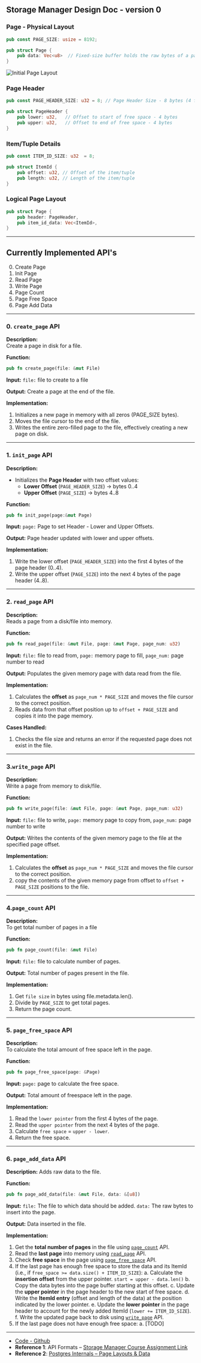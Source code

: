 ## Storage Manager Design Doc - version 0

### Page - Physical Layout
```rust
pub const PAGE_SIZE: usize = 8192;

pub struct Page {
    pub data: Vec<u8>  // Fixed-size buffer holds the raw bytes of a page (PAGE_SIZE = 8KB)
}
```

![Initial Page Layout](/Storage_Manager/assets/Design-Doc/Initial-page-layout.jpeg)


### Page Header
```rust
pub const PAGE_HEADER_SIZE: u32 = 8; // Page Header Size - 8 bytes (4 for lower, 4 for upper)

pub struct PageHeader {
    pub lower: u32,   // Offset to start of free space - 4 bytes
    pub upper: u32,   // Offset to end of free space - 4 bytes
}
```

### Item/Tuple Details
```rust
pub const ITEM_ID_SIZE: u32  = 8;

pub struct ItemId {
    pub offset: u32, // Offset of the item/tuple
    pub length: u32, // Length of the item/tuple
}
```
### **Logical Page Layout**
```rust
pub struct Page {
    pub header: PageHeader,
    pub item_id_data: Vec<ItemId>,
}
```

---

## Currently Implemented API's
0. Create Page
1. Init Page
2. Read Page
3. Write Page
4. Page Count
5. Page Free Space
6. Page Add Data

---

### 0. `create_page` API
**Description:**  
Create a page in disk for a file.

**Function:**  
```rust
pub fn create_page(file: &mut File)
```
**Input:** 
`file:` file to create to a file

**Output:** 
Create a page at the end of the file.

**Implementation:**
1. Initializes a new page in memory with all zeros (PAGE_SIZE bytes).
2. Moves the file cursor to the end of the file.
3. Writes the entire zero-filled page to the file, effectively creating a new page on disk.
---

### 1. `init_page` API
**Description:**

* Initializes the **Page Header** with two offset values:
    - **Lower Offset** (`PAGE_HEADER_SIZE`) → bytes 0..4
    - **Upper Offset** (`PAGE_SIZE`) → bytes 4..8

**Function:**  
```rust
pub fn init_page(page:&mut Page)
```
**Input:** 
`page:` Page to set Header - Lower and Upper Offsets.

**Output:** 
Page header updated with lower and upper offsets.

**Implementation:**
1. Write the lower offset (`PAGE_HEADER_SIZE`) into the first 4 bytes of the page header (0..4).
2. Write the upper offset (`PAGE_SIZE`) into the next 4 bytes of the page header (4..8).
---

### 2. `read_page` API
**Description:**  
Reads a page from a disk/file into memory.

**Function:**  
```rust
pub fn read_page(file: &mut File, page: &mut Page, page_num: u32)
```
**Input:** 
`file:` file to read from, 
`page:` memory page to fill, 
`page_num:` page number to read

**Output:** 
Populates the given memory page with data read from the file.

**Implementation:**
1. Calculates the **offset** as `page_num * PAGE_SIZE` and moves the file cursor to the correct position.
2. Reads data from that offset position up to `offset + PAGE_SIZE` and copies it into the page memory.

**Cases Handled:**
1. Checks the file size and returns an error if the requested page does not exist in the file.

---

### 3.`write_page` API
**Description:**  
Write a page from memory to disk/file.

**Function:**  
```rust
pub fn write_page(file: &mut File, page: &mut Page, page_num: u32)
```
**Input:** 
`file:` file to write, 
`page:` memory page to copy from, 
`page_num:` page number to write

**Output:** 
Writes the contents of the given memory page to the file at the specified page offset.

**Implementation:**
1. Calculates the **offset** as `page_num * PAGE_SIZE` and moves the file cursor to the correct position.
2. copy the contents of the given memory page from offset to `offset + PAGE_SIZE` positions to the file.

---

### 4.`page_count` API
**Description:**  
To get total number of pages in a file

**Function:**  
```rust
pub fn page_count(file: &mut File)
```
**Input:** 
`file:` file to calculate number of pages.

**Output:** 
Total number of pages present in the file.

**Implementation:**
1. Get `file size` in bytes using file.metadata.len().
2. Divide by `PAGE_SIZE` to get total pages.
3. Return the page count.
---

### 5. `page_free_space` API
**Description:**  
To calculate the total amount of free space left in the page.

**Function:**  
```rust
pub fn page_free_space(page: &Page) 
```
**Input:** 
`page:` page to calculate the free space.

**Output:** 
Total amount of freespace left in the page.

**Implementation:**
1. Read the `lower pointer` from the first 4 bytes of the page.
2. Read the `upper pointer` from the next 4 bytes of the page.
3. Calculate `free space`  = `upper - lower`.
4. Return the free space.
---

### 6. `page_add_data` API
**Description:**
Adds raw data to the file.

**Function:**  
```rust
pub fn page_add_data(file: &mut File, data: &[u8])
```
**Input:** 
`file:` The file to which data should be added.
`data:` The raw bytes to insert into the page.

**Output:** 
Data inserted in the file.

**Implementation:**
1. Get the **total number of pages** in the file using [`page_count`](#4page_count-api) API.
2. Read the **last page** into memory using [`read_page`](#2-read_page-api) API.
3. Check **free space** in the page using [`page_free_space`](#5-page_free_space-api) API.
4. If the last page has enough free space to store the data and its ItemId 
(i.e., if `free_space >= data.size() + ITEM_ID_SIZE`):
    a. Calculate the **insertion offset** from the upper pointer.
        `start = upper - data.len()`
    b. Copy the data bytes into the page buffer starting at this offset.
    c. Update the **upper pointer** in the page header to the new start of free space.
    d. Write the **ItemId entry** (offset and length of the data) at the position indicated by the lower pointer.
    e. Update the **lower pointer** in the page header to account for the newly added ItemId (`lower += ITEM_ID_SIZE`).
    f. Write the updated page back to disk using [`write_page`](#3write_page-api) API.
5. If the last page does not have enough free space:
    a. [TODO]
---


* [Code - Github](https://github.com/hemanth-sunkireddy/Storage-Manager)
* **Reference 1**: API Formats – [Storage Manager Course Assignment Link](http://www.cs.iit.edu/~glavic/cs525/2023-spring/project/assignment-1/)
* **Reference 2**: [Postgres Internals – Page Layouts & Data](https://www.postgresql.org/docs/current/storage-page-layout.html)
